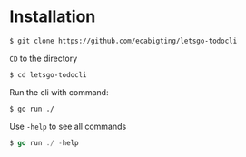 # Installation
```zsh
$ git clone https://github.com/ecabigting/letsgo-todocli
```
`CD` to the directory
```zsh
$ cd letsgo-todocli
```
Run the cli with command:
```zsh
$ go run ./
```
Use `-help` to see all commands
```go
$ go run ./ -help
```
